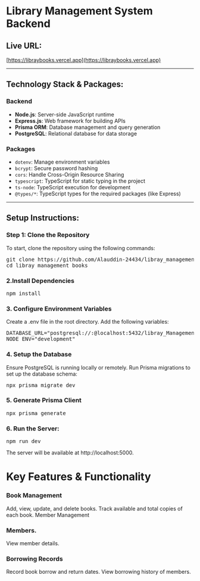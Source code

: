 # Library Management System Backend

## Live URL: 
[https://libraybooks.vercel.app](https://libraybooks.vercel.app)

---

## Technology Stack & Packages:

### Backend
- **Node.js**: Server-side JavaScript runtime
- **Express.js**: Web framework for building APIs
- **Prisma ORM**: Database management and query generation
- **PostgreSQL**: Relational database for data storage

### Packages
- `dotenv`: Manage environment variables
- `bcrypt`: Secure password hashing
- `cors`: Handle Cross-Origin Resource Sharing
- `typescript`: TypeScript for static typing in the project
- `ts-node`: TypeScript execution for development
- `@types/*`: TypeScript types for the required packages (like Express)
---

## Setup Instructions:

### Step 1: Clone the Repository
To start, clone the repository using the following commands:

<pre>
git clone https://github.com/Alauddin-24434/libray_management_books.git
cd libray_management_books
</pre>

### 2.Install Dependencies
<pre>
npm install
</pre>

### 3. Configure Environment Variables
 Create a .env file in the root directory.
 Add the following variables:
 <pre>
DATABASE_URL="postgresql://<username>:<password>@localhost:5432/libray_Management?schema=public"
NODE_ENV="development"
</pre>

### 4. Setup the Database
Ensure PostgreSQL is running locally or remotely.
Run Prisma migrations to set up the database schema:
<pre>
npx prisma migrate dev
</pre>
### 5. Generate Prisma Client
<pre>
npx prisma generate
</pre>
### 6. Run the Server:
<pre>
npm run dev
</pre>
The server will be available at http://localhost:5000.

# Key Features & Functionality
### Book Management

Add, view, update, and delete books.
Track available and total copies of each book.
Member Management

### Members.
View member details.

### Borrowing Records

Record book borrow and return dates.
View borrowing history of members.









